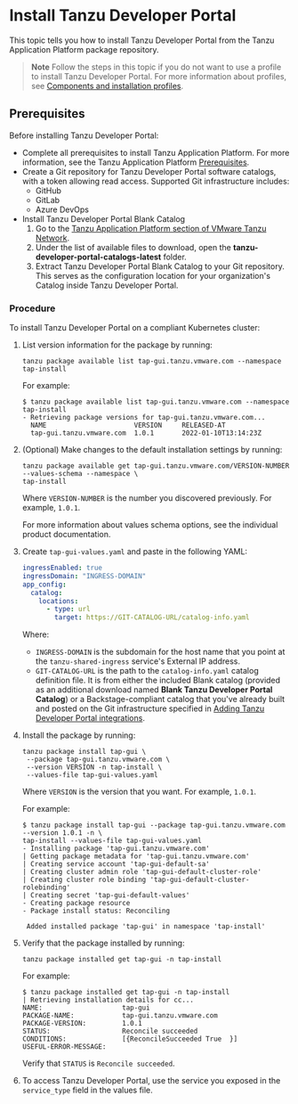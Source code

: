 # Install Tanzu Developer Portal

This topic tells you how to install Tanzu Developer Portal from the Tanzu Application Platform
package repository.

> **Note** Follow the steps in this topic if you do not want to use a profile to install
> Tanzu Developer Portal.
> For more information about profiles, see
> [Components and installation profiles](../about-package-profiles.hbs.md).

## <a id='prereqs'></a> Prerequisites

Before installing Tanzu Developer Portal:

- Complete all prerequisites to install Tanzu Application Platform. For more information, see the
  Tanzu Application Platform [Prerequisites](../prerequisites.hbs.md).
- Create a Git repository for Tanzu Developer Portal software catalogs, with a token allowing
  read access. Supported Git infrastructure includes:
  - GitHub
  - GitLab
  - Azure DevOps
- Install Tanzu Developer Portal Blank Catalog
  1. Go to the [Tanzu Application Platform section of VMware Tanzu Network](https://network.tanzu.vmware.com/products/tanzu-application-platform/).
  2. Under the list of available files to download, open the **tanzu-developer-portal-catalogs-latest** folder.
  3. Extract Tanzu Developer Portal Blank Catalog to your Git repository.
     This serves as the configuration location for your organization's Catalog inside
     Tanzu Developer Portal.

### <a id='tap-gui-install-proc'></a> Procedure

To install Tanzu Developer Portal on a compliant Kubernetes cluster:

1. List version information for the package by running:

    ```console
    tanzu package available list tap-gui.tanzu.vmware.com --namespace tap-install
    ```

    For example:

    ```console
    $ tanzu package available list tap-gui.tanzu.vmware.com --namespace tap-install
    - Retrieving package versions for tap-gui.tanzu.vmware.com...
      NAME                      VERSION     RELEASED-AT
      tap-gui.tanzu.vmware.com  1.0.1       2022-01-10T13:14:23Z
    ```

1. (Optional) Make changes to the default installation settings by running:

    ```console
    tanzu package available get tap-gui.tanzu.vmware.com/VERSION-NUMBER --values-schema --namespace \
    tap-install
    ```

    Where `VERSION-NUMBER` is the number you discovered previously. For example, `1.0.1`.

    For more information about values schema options, see the individual product documentation.

1. Create `tap-gui-values.yaml` and paste in the following YAML:

    ```yaml
    ingressEnabled: true
    ingressDomain: "INGRESS-DOMAIN"
    app_config:
      catalog:
        locations:
          - type: url
            target: https://GIT-CATALOG-URL/catalog-info.yaml
    ```

    Where:

    - `INGRESS-DOMAIN` is the subdomain for the host name that you point at the `tanzu-shared-ingress`
      service's External IP address.
    - `GIT-CATALOG-URL` is the path to the `catalog-info.yaml` catalog definition file.
      It is from either the included Blank catalog (provided as an additional download named
      **Blank Tanzu Developer Portal Catalog**) or a Backstage-compliant catalog that you've
      already built and posted on the Git infrastructure specified in
      [Adding Tanzu Developer Portal integrations](integrations.hbs.md).

1. Install the package by running:

    ```console
    tanzu package install tap-gui \
     --package tap-gui.tanzu.vmware.com \
     --version VERSION -n tap-install \
     --values-file tap-gui-values.yaml
    ```

    Where `VERSION` is the version that you want. For example, `1.0.1`.

    For example:

    ```console
    $ tanzu package install tap-gui --package tap-gui.tanzu.vmware.com --version 1.0.1 -n \
    tap-install --values-file tap-gui-values.yaml
    - Installing package 'tap-gui.tanzu.vmware.com'
    | Getting package metadata for 'tap-gui.tanzu.vmware.com'
    | Creating service account 'tap-gui-default-sa'
    | Creating cluster admin role 'tap-gui-default-cluster-role'
    | Creating cluster role binding 'tap-gui-default-cluster-rolebinding'
    | Creating secret 'tap-gui-default-values'
    - Creating package resource
    - Package install status: Reconciling

     Added installed package 'tap-gui' in namespace 'tap-install'
    ```

1. Verify that the package installed by running:

    ```console
    tanzu package installed get tap-gui -n tap-install
    ```

    For example:

    ```console
    $ tanzu package installed get tap-gui -n tap-install
    | Retrieving installation details for cc...
    NAME:                    tap-gui
    PACKAGE-NAME:            tap-gui.tanzu.vmware.com
    PACKAGE-VERSION:         1.0.1
    STATUS:                  Reconcile succeeded
    CONDITIONS:              [{ReconcileSucceeded True  }]
    USEFUL-ERROR-MESSAGE:
    ```

    Verify that `STATUS` is `Reconcile succeeded`.

1. To access Tanzu Developer Portal, use the service you exposed in the `service_type` field
   in the values file.
